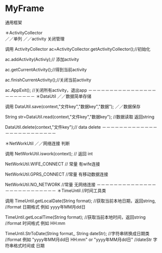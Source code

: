 # MyFrame
通用框架

＊ActivityCollector     
／／单列
／／activity 关闭管理 

调用
ActivityCollector  ac=ActivityCollector.getActivityCollector();//初始化

ac.addActivity(Activiy);//  添加activity

ac.getCurrentActivity();//得到当前activity

ac.finishCurrentActivity();//关闭当前activity

ac.AppExit(); //关闭所有activity，退出app
－－－－－－－－－－－－－－－－－－－－－－－
＊DataUtil 
／／数据简单存储
 
 调用
DataUtil.save(context,"文件key","数据key","数据");  ／／数据保存

String str=DataUtil.read(context,"文件key","数据key"); //数据读取  返回string

DataUtil.delete(context,"文件key");//  data delete
－－－－－－－－－－－－－－－－－－－－－－－－－

＊NetWorkUtil
／／网络连接 判断

调用
NetWorkUtil.iswork(context); // 返回 int

NetWorkUtil.WIFE_CONNECT   // 常量 有wife连接
 
NetWorkUtil.GPRS_CONNECT  //常量  有移动数据连接

NetWorkUtil.NO_NETWORK    //常量  无网络连接
－－－－－－－－－－－－－－－－－－－－－－－－－－
＊TimeUntil 
//时间工具类

调用
TimeUntil.getLocalDate(String format);  //获取当前本地日期，返回string, 
                                        //format 日期格式 例如 yyyy年MM月dd日

TimeUntil.getLocalTime(String format); //获取当前本地时间，返回string
                                       //format 时间格式 例如 HH:mm

TimeUntil.StrToDate(String format,, String dateStr); //字符串转换成日期类
                                                     //format  例如 "yyyy年MM月dd日 HH:mm" or "yyyy年MM月dd日"
                                                     //dateStr  字符串格式时间或 日期



















